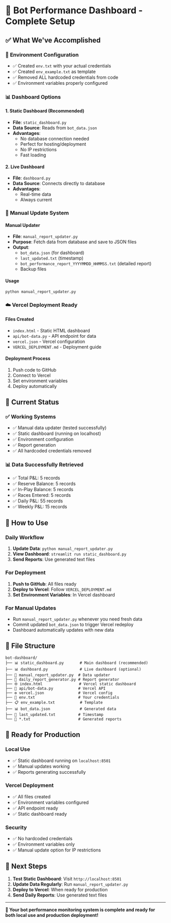 # 🎉 Bot Performance Dashboard - Complete Setup

## ✅ What We've Accomplished

### 🔧 **Environment Configuration**
- ✅ Created `env.txt` with your actual credentials
- ✅ Created `env_example.txt` as template
- ✅ Removed ALL hardcoded credentials from code
- ✅ Environment variables properly configured

### 📊 **Dashboard Options**

#### **1. Static Dashboard (Recommended)**
- **File**: `static_dashboard.py`
- **Data Source**: Reads from `bot_data.json`
- **Advantages**: 
  - No database connection needed
  - Perfect for hosting/deployment
  - No IP restrictions
  - Fast loading

#### **2. Live Dashboard**
- **File**: `dashboard.py`
- **Data Source**: Connects directly to database
- **Advantages**: 
  - Real-time data
  - Always current

### 🔄 **Manual Update System**

#### **Manual Updater**
- **File**: `manual_report_updater.py`
- **Purpose**: Fetch data from database and save to JSON files
- **Output**: 
  - `bot_data.json` (for dashboard)
  - `last_updated.txt` (timestamp)
  - `bot_performance_report_YYYYMMDD_HHMMSS.txt` (detailed report)
  - Backup files

#### **Usage**
```bash
python manual_report_updater.py
```

### ☁️ **Vercel Deployment Ready**

#### **Files Created**
- `index.html` - Static HTML dashboard
- `api/bot-data.py` - API endpoint for data
- `vercel.json` - Vercel configuration
- `VERCEL_DEPLOYMENT.md` - Deployment guide

#### **Deployment Process**
1. Push code to GitHub
2. Connect to Vercel
3. Set environment variables
4. Deploy automatically

## 🚀 **Current Status**

### ✅ **Working Systems**
- ✅ Manual data updater (tested successfully)
- ✅ Static dashboard (running on localhost)
- ✅ Environment configuration
- ✅ Report generation
- ✅ All hardcoded credentials removed

### 📊 **Data Successfully Retrieved**
- ✅ Total P&L: 5 records
- ✅ Reserve Balance: 5 records  
- ✅ In-Play Balance: 5 records
- ✅ Races Entered: 5 records
- ✅ Daily P&L: 55 records
- ✅ Weekly P&L: 15 records

## 🎯 **How to Use**

### **Daily Workflow**
1. **Update Data**: `python manual_report_updater.py`
2. **View Dashboard**: `streamlit run static_dashboard.py`
3. **Send Reports**: Use generated text files

### **For Deployment**
1. **Push to GitHub**: All files ready
2. **Deploy to Vercel**: Follow `VERCEL_DEPLOYMENT.md`
3. **Set Environment Variables**: In Vercel dashboard

### **For Manual Updates**
- Run `manual_report_updater.py` whenever you need fresh data
- Commit updated `bot_data.json` to trigger Vercel redeploy
- Dashboard automatically updates with new data

## 📁 **File Structure**

```
bot-dashboard/
├── 📊 static_dashboard.py       # Main dashboard (recommended)
├── 📊 dashboard.py              # Live dashboard (optional)
├── 🔄 manual_report_updater.py  # Data updater
├── 📄 daily_report_generator.py # Report generator
├── 🌐 index.html                # Vercel static dashboard
├── 🔌 api/bot-data.py           # Vercel API
├── ⚙️ vercel.json               # Vercel config
├── 🔐 env.txt                   # Your credentials
├── 📋 env_example.txt           # Template
├── 📊 bot_data.json             # Generated data
├── 📅 last_updated.txt          # Timestamp
└── 📄 *.txt                     # Generated reports
```

## 🎉 **Ready for Production**

### **Local Use**
- ✅ Static dashboard running on `localhost:8501`
- ✅ Manual updates working
- ✅ Reports generating successfully

### **Vercel Deployment**
- ✅ All files created
- ✅ Environment variables configured
- ✅ API endpoint ready
- ✅ Static dashboard ready

### **Security**
- ✅ No hardcoded credentials
- ✅ Environment variables only
- ✅ Manual update option for IP restrictions

## 🚀 **Next Steps**

1. **Test Static Dashboard**: Visit `http://localhost:8501`
2. **Update Data Regularly**: Run `manual_report_updater.py`
3. **Deploy to Vercel**: When ready for production
4. **Send Daily Reports**: Use generated text files

---

**🎯 Your bot performance monitoring system is complete and ready for both local use and production deployment!**
